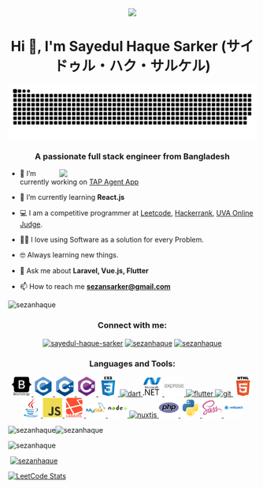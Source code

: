 <!--horizontal divider(gradiant)-->
<div align="center">

<img align="center" src="https://user-images.githubusercontent.com/73097560/115834477-dbab4500-a447-11eb-908a-139a6edaec5c.gif">

<h1 align="center">Hi 👋, I'm Sayedul Haque Sarker (サイドゥル・ハク・サルケル)</h1>

<!--- snake -->
<div align="center">
<img  src="https://github.com/sezanhaque/sezanhaque/blob/main/resources/img/grid-snake.svg"
    alt="snake" /></a>
</div>

<h3 align="center">A passionate full stack engineer from Bangladesh</h3>
</div>
<img align="right" width="400" src="https://cdn.dribbble.com/users/1162077/screenshots/3848914/programmer.gif">

-   🔭 I’m currently working on [TAP Agent App](https://play.google.com/store/apps/details?id=com.trustaxiatapay.agentapp&hl=en_US&gl=US)

-   🌱 I’m currently learning **React.js**

-   💻 I am a competitive programmer at [Leetcode](https://leetcode.com/sezanhaque/), [Hackerrank](https://www.hackerrank.com/sezansarker), [UVA Online Judge](https://uhunt.onlinejudge.org/id/776731).

-   🧑‍💻 I love using Software as a solution for every Problem.

-   🤓 Always learning new things.

-   💬 Ask me about **Laravel, Vue.js, Flutter**

-   📫 How to reach me **[sezansarker@gmail.com](mailto:sezansarker@gmail.com)**
<p align="left"> <img src="https://komarev.com/ghpvc/?username=sezanhaque&label=Profile%20views&color=0e75b6&style=flat" alt="sezanhaque" /> </p>

<h3 align="center">Connect with me:</h3>
<p align="center">
<a href="https://linkedin.com/in/sayedul-haque-sarker" target="blank"><img align="center" src="https://raw.githubusercontent.com/rahuldkjain/github-profile-readme-generator/master/src/images/icons/Social/linked-in-alt.svg" alt="sayedul-haque-sarker" height="30" width="40" /></a>
<a href="https://fb.com/sezanhaque" target="blank"><img align="center" src="https://raw.githubusercontent.com/rahuldkjain/github-profile-readme-generator/master/src/images/icons/Social/facebook.svg" alt="sezanhaque" height="30" width="40" /></a>
<a href="https://www.leetcode.com/sezanhaque" target="blank"><img align="center" src="https://raw.githubusercontent.com/rahuldkjain/github-profile-readme-generator/master/src/images/icons/Social/leet-code.svg" alt="sezanhaque" height="30" width="40" /></a>
</p>

<h3 align="center">Languages and Tools:</h3>
<p align="center"> <a href="https://getbootstrap.com" target="_blank" rel="noreferrer"> <img src="https://raw.githubusercontent.com/devicons/devicon/master/icons/bootstrap/bootstrap-plain-wordmark.svg" alt="bootstrap" width="40" height="40"/> </a> <a href="https://www.cprogramming.com/" target="_blank" rel="noreferrer"> <img src="https://raw.githubusercontent.com/devicons/devicon/master/icons/c/c-original.svg" alt="c" width="40" height="40"/> </a> <a href="https://www.w3schools.com/cpp/" target="_blank" rel="noreferrer"> <img src="https://raw.githubusercontent.com/devicons/devicon/master/icons/cplusplus/cplusplus-original.svg" alt="cplusplus" width="40" height="40"/> </a> <a href="https://www.w3schools.com/cs/" target="_blank" rel="noreferrer"> <img src="https://raw.githubusercontent.com/devicons/devicon/master/icons/csharp/csharp-original.svg" alt="csharp" width="40" height="40"/> </a> <a href="https://www.w3schools.com/css/" target="_blank" rel="noreferrer"> <img src="https://raw.githubusercontent.com/devicons/devicon/master/icons/css3/css3-original-wordmark.svg" alt="css3" width="40" height="40"/> </a> <a href="https://dart.dev" target="_blank" rel="noreferrer"> <img src="https://www.vectorlogo.zone/logos/dartlang/dartlang-icon.svg" alt="dart" width="40" height="40"/> </a> <a href="https://dotnet.microsoft.com/" target="_blank" rel="noreferrer"> <img src="https://raw.githubusercontent.com/devicons/devicon/master/icons/dot-net/dot-net-original-wordmark.svg" alt="dotnet" width="40" height="40"/> </a> <a href="https://expressjs.com" target="_blank" rel="noreferrer"> <img src="https://raw.githubusercontent.com/devicons/devicon/master/icons/express/express-original-wordmark.svg" alt="express" width="40" height="40"/> </a> <a href="https://flutter.dev" target="_blank" rel="noreferrer"> <img src="https://www.vectorlogo.zone/logos/flutterio/flutterio-icon.svg" alt="flutter" width="40" height="40"/> </a> <a href="https://git-scm.com/" target="_blank" rel="noreferrer"> <img src="https://www.vectorlogo.zone/logos/git-scm/git-scm-icon.svg" alt="git" width="40" height="40"/> </a> <a href="https://www.w3.org/html/" target="_blank" rel="noreferrer"> <img src="https://raw.githubusercontent.com/devicons/devicon/master/icons/html5/html5-original-wordmark.svg" alt="html5" width="40" height="40"/> </a> <a href="https://www.java.com" target="_blank" rel="noreferrer"> <img src="https://raw.githubusercontent.com/devicons/devicon/master/icons/java/java-original.svg" alt="java" width="40" height="40"/> </a> <a href="https://developer.mozilla.org/en-US/docs/Web/JavaScript" target="_blank" rel="noreferrer"> <img src="https://raw.githubusercontent.com/devicons/devicon/master/icons/javascript/javascript-original.svg" alt="javascript" width="40" height="40"/> </a> <a href="https://laravel.com/" target="_blank" rel="noreferrer"> <img src="https://raw.githubusercontent.com/devicons/devicon/master/icons/laravel/laravel-plain-wordmark.svg" alt="laravel" width="40" height="40"/> </a> <a href="https://www.mysql.com/" target="_blank" rel="noreferrer"> <img src="https://raw.githubusercontent.com/devicons/devicon/master/icons/mysql/mysql-original-wordmark.svg" alt="mysql" width="40" height="40"/> </a> <a href="https://nodejs.org" target="_blank" rel="noreferrer"> <img src="https://raw.githubusercontent.com/devicons/devicon/master/icons/nodejs/nodejs-original-wordmark.svg" alt="nodejs" width="40" height="40"/> </a> <a href="https://nuxtjs.org/" target="_blank" rel="noreferrer"> <img src="https://www.vectorlogo.zone/logos/nuxtjs/nuxtjs-icon.svg" alt="nuxtjs" width="40" height="40"/> </a> <a href="https://www.php.net" target="_blank" rel="noreferrer"> <img src="https://raw.githubusercontent.com/devicons/devicon/master/icons/php/php-original.svg" alt="php" width="40" height="40"/> </a> <a href="https://www.python.org" target="_blank" rel="noreferrer"> <img src="https://raw.githubusercontent.com/devicons/devicon/master/icons/python/python-original.svg" alt="python" width="40" height="40"/> </a> <a href="https://sass-lang.com" target="_blank" rel="noreferrer"> <img src="https://raw.githubusercontent.com/devicons/devicon/master/icons/sass/sass-original.svg" alt="sass" width="40" height="40"/> </a> <a href="https://webpack.js.org" target="_blank" rel="noreferrer"> <img src="https://raw.githubusercontent.com/devicons/devicon/d00d0969292a6569d45b06d3f350f463a0107b0d/icons/webpack/webpack-original-wordmark.svg" alt="webpack" width="40" height="40"/> </a> </p>

<p><img align="left" src="https://github-readme-streak-stats.herokuapp.com/?user=sezanhaque&" alt="sezanhaque" /></p>

<p>&nbsp;<img align="left" src="https://github-readme-stats.vercel.app/api?username=sezanhaque&show_icons=true&locale=en" alt="sezanhaque" /></p>

<p>&nbsp;<img align="left" src="https://github-readme-stats.vercel.app/api/top-langs?username=sezanhaque&show_icons=true&locale=en&layout=compact" alt="sezanhaque" /></p>

<p>&nbsp;<a href="https://github.com/ryo-ma/github-profile-trophy"><img src="https://github-profile-trophy.vercel.app/?username=sezanhaque" alt="sezanhaque" /></a> </p>

[![LeetCode Stats](https://leetcode.card.workers.dev/sezanhaque?theme=default&font=baloo&extension=activity)](https://leetcode.com/sezanhaque/)
